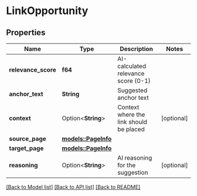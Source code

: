 # LinkOpportunity

## Properties

Name | Type | Description | Notes
------------ | ------------- | ------------- | -------------
**relevance_score** | **f64** | AI-calculated relevance score (0-1) | 
**anchor_text** | **String** | Suggested anchor text | 
**context** | Option<**String**> | Context where the link should be placed | [optional]
**source_page** | [**models::PageInfo**](PageInfo.md) |  | 
**target_page** | [**models::PageInfo**](PageInfo.md) |  | 
**reasoning** | Option<**String**> | AI reasoning for the suggestion | [optional]

[[Back to Model list]](../README.md#documentation-for-models) [[Back to API list]](../README.md#documentation-for-api-endpoints) [[Back to README]](../README.md)


